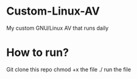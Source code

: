 # Custom-Linux-AV
My custom GNU/Linux AV that runs daily

# How to run?
Git clone this repo
chmod +x the file
./ run the file
